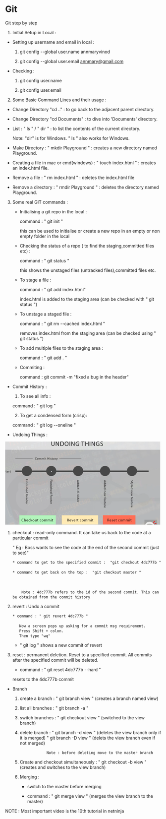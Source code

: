 # Git
Git step by step



1. Initial Setup in Local :
  
  * Setting up username and email in local :
     
     1. git config --global user.name annmaryvinod

     2. git config --global user.email annmary@gmail.com

 * Checking :
     
     1. git config user.name

     2. git config user.email




2. Some Basic Command Lines and their usage :

  * Change Directory "cd .." : to go back to the adjacent parent directory.

  * Change Directory "cd Documents" : to dive into 'Documents' directory.

  *  List : " ls " / " dir " : to list the contents of the current directory.
       
       Note: "dir" is for Windows.
       " ls " also works for Windows.

  * Make Directory : " mkdir Playground " : creates a new directory named Playground.

  * Creating a file in mac or cmd(windows) : " touch index.html " : creates an index.html file.

  * Remove a file : " rm index.html " : deletes the index.html file

  *  Remove a directory : " rmdir Playground " : deletes the directory named Playground.      






3. Some real GIT commands :

   * Initialising a git repo in the local :

       command :   " git init "

       this can be used to initialise or create a new repo in an empty or non empty folder in the local 

   * Checking the status of a repo ( to find the staging,committed files etc) :

      command : " git status "

      this shows the unstaged files (untracked files),committed files etc.

   * To stage a file :

      command : " git add index.html"    

      index.html is added to the staging area (can be checked with " git status ")

   * To unstage a staged file :

     command : " git rm --cached index.html "

     removes index.html from the staging area (can be checked using " git status ")   



   * To add multiple files to the staging area :

     command : " git add . "



   * Commiting :

     command : git commit -m "fixed a bug in the header"    



  * Commit History :

    1. To see all info :
    
    command : " git log "   

    2. To get a condensed form (crisp):

    command : " git log --oneline "






  * Undoing Things :

   <img src="undo.png">

   1. checkout : read-only command. It can take us back to the code at a particular commit

        " Eg : Boss wants to see the code at the end of the second commit (just to see)"

          * command to get to the specified commit :  "git checkout 4dc777b "

          * command to get back on the top :  "git checkout master "

   

              Note : 4dc777b refers to the id of the second commit. This can be obtained from the commit history


   2. revert : Undo a commit 


          * command : " git revert 4dc777b "
             
             Now a screen pops up asking for a commit msg requirement.
             Press Shift + colon.
             Then type "wq"


         * " git log " shows a new commit of revert



   3. reset : permanent deletion. Reset to a specified commit. All commits after the specified commit will be deleted.


      * command   : " git reset 4dc777b --hard "


      resets to the 4dc777b commit         


  * Branch

      1. create a branch : " git branch view "    (creates a branch named view) 

      2. list all branches : " git branch -a "

      3. switch branches : " git checkout view "    (switched to the view branch) 

      4. delete branch : " git branch -d view "    (deletes the view branch only if it is merged)
                         " git branch -D view "    (delets the view branch even if not merged)

                         Note : before deleting move to the master branch
 

      5. Create and checkout simultaneously : " git checkout -b view "    (creates and switches to the view branch)

      6. Merging :
         
         * switch to the master before merging 

         * command : " git merge view "                (merges the view branch to the master)



NOTE : Most important video is the 10th tutorial in netninja


